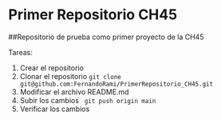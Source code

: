 # Primer Repositorio CH45

##Repositorio de prueba como primer proyecto de la CH45

Tareas:
1. Crear el repositorio
2. Clonar el repositorio
` git clone git@github.com:FernandoRami/PrimerRepositorio_CH45.git `
3. Modificar el archivo README.md
4. Subir los cambios
` git push origin main`
5. Verificar los cambios